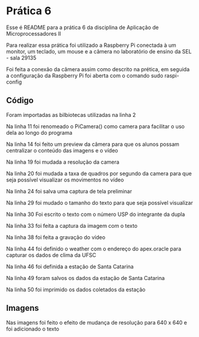 # Prática 6

Esse é  README para a prática 6 da disciplina de Aplicação de Microprocessadores II

Para realizar essa prática foi utilizado a Raspberry Pi conectada à um monitor,
 um teclado, um mouse e a câmera no laboratório de ensino da SEL - sala 29135

Foi feita a conexão da câmera assim como descrito na prética, em seguida
a configuração da Raspberry Pi foi aberta com o comando sudo raspi-config

## Código

Foram importadas as bilbiotecas utilizadas na linha 2

Na linha 11 foi renomeado o PiCamera() como camera para facilitar o uso dela ao
longo do programa

Na linha 14 foi feito um preview da câmera para que os alunos possam centralizar
o conteúdo das imagens e o vídeo

Na linha 19 foi mudada a resolução da camera

Na linha 20 foi mudada a taxa de quadros por segundo da camera para que seja
possível visualizar os movimentos no vídeo

Na linha 24 foi salva uma captura de tela preliminar

Na linha 29 foi mudado o tamanho do texto para que seja possível visualizar

Na linha 30 Foi escrito o texto com o número USP do integrante da dupla

Na linha 33 foi feita a captura da imagem com o texto

Na linha 38 foi feita a gravação do vídeo

Na linha 44 foi definido o weather com o endereço do apex.oracle para capturar os dados de clima da UFSC

Na linha 46 foi definida a estação de Santa Catarina

Na linha 49 foram salvos os dados da estação de Santa Catarina

Na linha 50 foi imprimido os dados coletados da estação

## Imagens

Nas imagens foi feito o efeito de mudança de resolução para 640 x 640 e foi adicionado o texto
